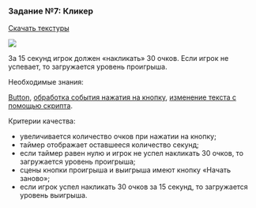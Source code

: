 ### Задание №7: Кликер

[Скачать текстуры](http://unity3d.unium.ru/storage/lesson11/clicker.zip)

![](http://unity3d.unium.ru/lessons/lesson11/images/clicker.jpg)

За 15 секунд игрок должен «накликать» 30 очков. Если игрок не успевает, то загружается уровень проигрыша.

Необходимые знания:

[Button](http://unity3d.unium.ru/lessons/lesson11/index.html#button), [обработка события нажатия на кнопку](http://unity3d.unium.ru/lessons/lesson11/index.html#clickbutton), [изменение текста с помощью скрипта](http://unity3d.unium.ru/lessons/lesson11/index.html#script_change_text).

Критерии качества:

- увеличивается количество очков при нажатии на кнопку;
- таймер отображает оставшееся количество секунд;
- если таймер равен нулю и игрок не успел накликать 30 очков, то загружается уровень проигрыша;
- сцены кнопки проигрыша и выигрыша имеют кнопку «Начать заново»;
- если игрок успел накликать 30 очков за 15 секунд, то загружается уровень выигрыша.